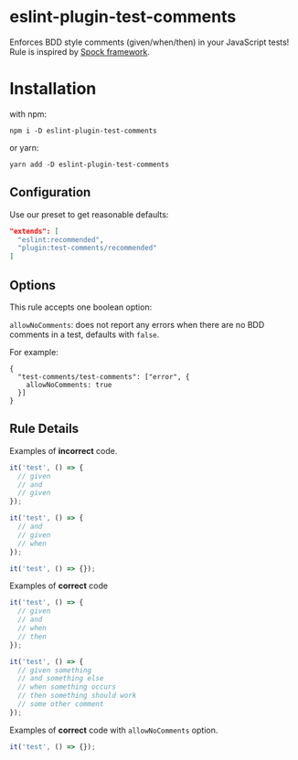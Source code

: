 # eslint-plugin-test-comments

Enforces BDD style comments (given/when/then) in your JavaScript tests! Rule is inspired by [Spock framework](https://spockframework.org/spock/docs/2.0/all_in_one.html#_blocks).

# Installation
with npm:
```
npm i -D eslint-plugin-test-comments
```
or yarn:
```
yarn add -D eslint-plugin-test-comments
```

## Configuration
Use our preset to get reasonable defaults:
```json
"extends": [
  "eslint:recommended",
  "plugin:test-comments/recommended"
]
```

## Options

This rule accepts one boolean option:

`allowNoComments`: does not report any errors when there are no BDD comments in a test, defaults with `false`.

For example:

```jsonc
{
  "test-comments/test-comments": ["error", {
    allowNoComments: true
  }]
}
```

## Rule Details

Examples of **incorrect** code.

```ts
it('test', () => {
  // given
  // and
  // given 
});
```

```ts
it('test', () => {
  // and
  // given 
  // when 
});
```

```ts
it('test', () => {});
```

Examples of **correct** code

```ts
it('test', () => {
  // given
  // and
  // when
  // then
});
```

```ts
it('test', () => {
  // given something
  // and something else
  // when something occurs
  // then something should work
  // some other comment
});
```

Examples of **correct** code with `allowNoComments` option.
```ts
it('test', () => {});
```
